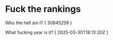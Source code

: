 # Fuck the rankings

Who the hell am I?
{ 30845259 }

What fucking year is it?
[ 2025-03-30T18:13:20Z ]
